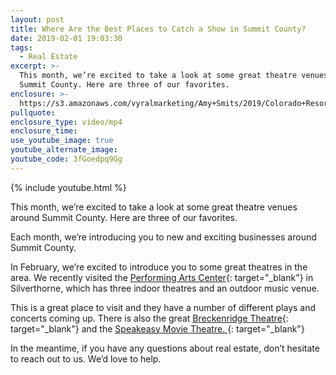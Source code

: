 ```yaml
---
layout: post
title: Where Are the Best Places to Catch a Show in Summit County?
date: 2019-02-01 19:03:30
tags:
  - Real Estate
excerpt: >-
  This month, we’re excited to take a look at some great theatre venues around
  Summit County. Here are three of our favorites.
enclosure: >-
  https://s3.amazonaws.com/vyralmarketing/Amy+Smits/2019/Colorado+Resorts+Real+Estate+Agent-+Theaters.mp4
pullquote:
enclosure_type: video/mp4
enclosure_time:
use_youtube_image: true
youtube_alternate_image:
youtube_code: 3fGoedpq9Gg
---
```


{% include youtube.html %}

This month, we’re excited to take a look at some great theatre venues around Summit County. Here are three of our favorites.

Each month, we’re introducing you to new and exciting businesses around Summit County.

In February, we’re excited to introduce you to some great theatres in the area. We recently visited the [Performing Arts Center](https://www.silverthorne.org/discover-silverthorne/arts-and-culture/silverthorne-performing-arts-center){: target="_blank"} in Silverthorne, which has three indoor theatres and an outdoor music venue.

This is a great place to visit and they have a number of different plays and concerts coming up. There is also the great [Breckenridge Theatre](https://www.backstagetheatre.org/){: target="_blank"} and the [Speakeasy Movie Theatre.&nbsp;](http://speakeasymovies.com/){: target="_blank"}

In the meantime, if you have any questions about real estate, don’t hesitate to reach out to us. We’d love to help.